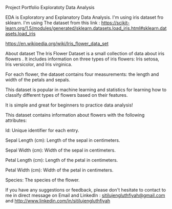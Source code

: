 Project Portfolio Exploratoty Data Analysis

EDA is Exploratory and Explanatory Data Analysis. I'm using iris dataset fro sklearn. I'm using The dataset from this link : https://scikit-learn.org/1.5/modules/generated/sklearn.datasets.load_iris.html#sklearn.datasets.load_iris

https://en.wikipedia.org/wiki/Iris_flower_data_set

About dataset 
The Iris Flower Dataset is a small collection of data about iris flowers . 
It includes information on three types of iris flowers: Iris setosa, Iris versicolor, and Iris virginica. 

For each flower, the dataset contains four measurements: the length and width of the petals and sepals. 

This dataset is popular in machine learning and statistics for learning how to classify different types of flowers based on their features. 

It is simple and great for beginners to practice data analysis!

This dataset contains information about flowers with the following attributes:

Id: Unique identifier for each entry.

Sepal Length (cm): Length of the sepal in centimeters.

Sepal Width (cm): Width of the sepal in centimeters.

Petal Length (cm): Length of the petal in centimeters.

Petal Width (cm): Width of the petal in centimeters.

Species: The species of the flower.


If you have any suggestions or feedback, please don't hesitate to contact to me in direct message on Email and LinkedIn : sitilujengluthfiyah@gmail.com and http://www.linkedin.com/in/sitilujengluthfiyah
